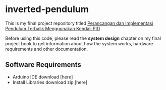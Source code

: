 # inverted-pendulum

This is my final project repository titled [Perancangan dan Implementasi Pendulum Terbalik Menggunakan Kendali PID](https://openlibrary.telkomuniversity.ac.id/home/catalog/id/147635/slug/perancangan-dan-implementasi-pendulum-terbalik-menggunakan-kendali-pid.html)

Before using this code, please read the **system design** chapter on my final project book to get information about how the system works, hardware requirements and other documentation.

## Software Requirements
- Arduino IDE download [here]
- Install Libraries download zip [here]